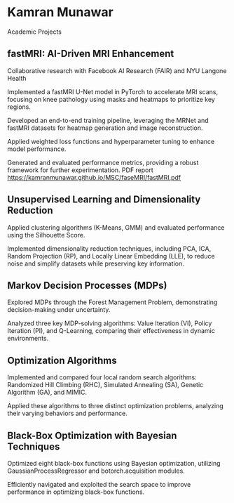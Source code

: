 # Kamran Munawar
Academic Projects


## fastMRI: AI-Driven MRI Enhancement 
Collaborative research with Facebook AI Research (FAIR) and NYU Langone Health 

Implemented a fastMRI U-Net model in PyTorch to accelerate MRI scans, focusing on knee pathology using masks and heatmaps to prioritize key regions. 

Developed an end-to-end training pipeline, leveraging the MRNet and fastMRI datasets for heatmap generation and image reconstruction. 

Applied weighted loss functions and hyperparameter tuning to enhance model performance. 

Generated and evaluated performance metrics, providing a robust framework for further experimentation. 
PDF report <https://kamranmunawar.github.io/MSC/faseMRI/fastMRI.pdf> 

## Unsupervised Learning and Dimensionality Reduction 

Applied clustering algorithms (K-Means, GMM) and evaluated performance using the Silhouette Score. 

Implemented dimensionality reduction techniques, including PCA, ICA, Random Projection (RP), and Locally Linear Embedding (LLE), to reduce noise and simplify datasets while preserving key information. 

## Markov Decision Processes (MDPs) 

Explored MDPs through the Forest Management Problem, demonstrating decision-making under uncertainty. 

Analyzed three key MDP-solving algorithms: Value Iteration (VI), Policy Iteration (PI), and Q-Learning, comparing their effectiveness in dynamic environments. 

## Optimization Algorithms 

Implemented and compared four local random search algorithms: Randomized Hill Climbing (RHC), Simulated Annealing (SA), Genetic Algorithm (GA), and MIMIC. 

Applied these algorithms to three distinct optimization problems, analyzing their varying behaviors and performance. 

## Black-Box Optimization with Bayesian Techniques 

Optimized eight black-box functions using Bayesian optimization, utilizing GaussianProcessRegressor and botorch.acquisition modules. 

Efficiently navigated and exploited the search space to improve performance in optimizing black-box functions. 

 

 
